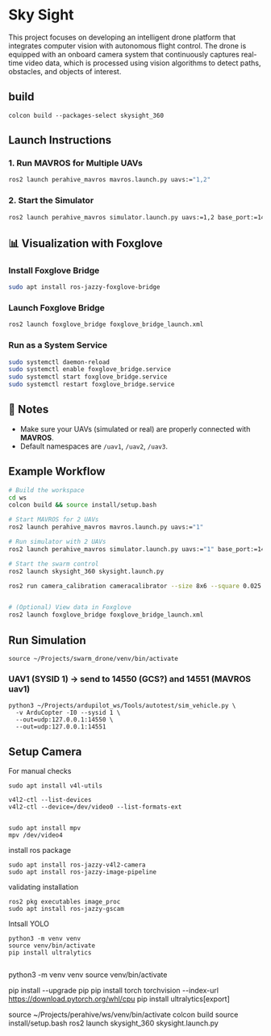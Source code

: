 # Sky Sight

This project focuses on developing an intelligent drone platform that integrates computer vision with autonomous flight control. The drone is equipped with an onboard camera system that continuously captures real-time video data, which is processed using vision algorithms to detect paths, obstacles, and objects of interest.

## build
```
colcon build --packages-select skysight_360
```

## Launch Instructions

### 1. Run MAVROS for Multiple UAVs
```bash
ros2 launch perahive_mavros mavros.launch.py uavs:="1,2"
```

### 2. Start the Simulator
```bash
ros2 launch perahive_mavros simulator.launch.py uavs:=1,2 base_port:=14550 bind_ip:=0.0.0.0
```


## 📊 Visualization with Foxglove

### Install Foxglove Bridge
```bash
sudo apt install ros-jazzy-foxglove-bridge
```

### Launch Foxglove Bridge
```bash
ros2 launch foxglove_bridge foxglove_bridge_launch.xml
```

### Run as a System Service
```bash
sudo systemctl daemon-reload
sudo systemctl enable foxglove_bridge.service
sudo systemctl start foxglove_bridge.service
sudo systemctl restart foxglove_bridge.service
```


## 📌 Notes
- Make sure your UAVs (simulated or real) are properly connected with **MAVROS**.
- Default namespaces are `/uav1`, `/uav2`, `/uav3`.  


## Example Workflow

```bash
# Build the workspace
cd ws
colcon build && source install/setup.bash

# Start MAVROS for 2 UAVs
ros2 launch perahive_mavros mavros.launch.py uavs:="1"

# Run simulator with 2 UAVs
ros2 launch perahive_mavros simulator.launch.py uavs:="1" base_port:=14550 bind_ip:=127.0.0.1

# Start the swarm control
ros2 launch skysight_360 skysight.launch.py

ros2 run camera_calibration cameracalibrator --size 8x6 --square 0.025 --ros-args -r image:=/camera/image_raw -r camera:=/camera


# (Optional) View data in Foxglove
ros2 launch foxglove_bridge foxglove_bridge_launch.xml
```

## Run Simulation

```
source ~/Projects/swarm_drone/venv/bin/activate
```

### UAV1 (SYSID 1) → send to 14550 (GCS?) and 14551 (MAVROS uav1)
```
python3 ~/Projects/ardupilot_ws/Tools/autotest/sim_vehicle.py \
  -v ArduCopter -I0 --sysid 1 \
  --out=udp:127.0.0.1:14550 \
  --out=udp:127.0.0.1:14551
```


## Setup Camera
For manual checks
```
sudo apt install v4l-utils

v4l2-ctl --list-devices
v4l2-ctl --device=/dev/video0 --list-formats-ext


sudo apt install mpv
mpv /dev/video4
```

install ros package
```
sudo apt install ros-jazzy-v4l2-camera
sudo apt install ros-jazzy-image-pipeline
```

validating installation
```
ros2 pkg executables image_proc
sudo apt install ros-jazzy-gscam
```

Intsall YOLO
```
python3 -m venv venv
source venv/bin/activate
pip install ultralytics


```
python3 -m venv venv
source venv/bin/activate

pip install --upgrade pip
pip install torch torchvision --index-url https://download.pytorch.org/whl/cpu
pip install ultralytics[export]

source ~/Projects/perahive/ws/venv/bin/activate
colcon build
source install/setup.bash
ros2 launch skysight_360 skysight.launch.py
